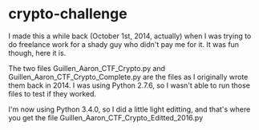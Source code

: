 # crypto-challenge
I made this a while back (October 1st, 2014, actually) when I was trying to do freelance work for a shady guy who didn't pay me for it. It was fun though, here it is.

The two files Guillen_Aaron_CTF_Crypto.py and Guillen_Aaron_CTF_Crypto_Complete.py are the files as I originally wrote them back in 2014. I was using Python 2.7.6, so I wasn't able to run those files to test if they worked.

I'm now using Python 3.4.0, so I did a little light editting, and that's where you get the file Guillen_Aaron_CTF_Crypto_Editted_2016.py
